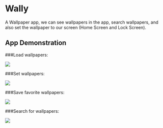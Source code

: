 # Wally

A Wallpaper app, we can see wallpapers in the app, search wallpapers, and also set the wallpaper to our screen (Home Screen and Lock Screen).

## App Demonstration

###Load wallpapers:

![](https://github.com/alvinle29/Wallpaper_App_Flutter/blob/master/home_screen.gif)

###Set wallpapers:

![](https://github.com/alvinle29/Wallpaper_App_Flutter/blob/master/set_as_screen.gif)

###Save favorite wallpapers:

![](https://github.com/alvinle29/Wallpaper_App_Flutter/blob/master/favorite_screen.gif)

###Search for wallpapers:

![](https://github.com/alvinle29/Wallpaper_App_Flutter/blob/master/search.gif)
